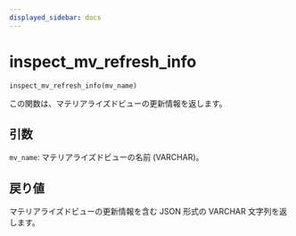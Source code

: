 ```yaml
---
displayed_sidebar: docs
---
```


# inspect_mv_refresh_info

`inspect_mv_refresh_info(mv_name)`

この関数は、マテリアライズドビューの更新情報を返します。

## 引数

`mv_name`: マテリアライズドビューの名前 (VARCHAR)。

## 戻り値

マテリアライズドビューの更新情報を含む JSON 形式の VARCHAR 文字列を返します。

